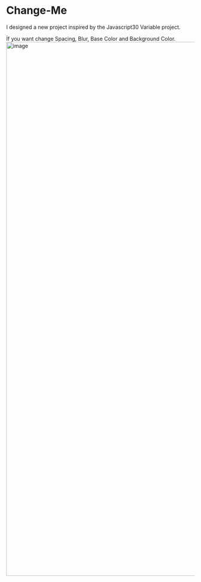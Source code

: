 # Change-Me
I designed a new project inspired by the Javascript30 Variable project. <br>

İf you want change Spacing, Blur, Base Color and Background Color.
<img width="1424" alt="image" src="https://user-images.githubusercontent.com/99492479/170027517-688b25e4-d55a-40f7-9f5f-535deaf8d216.png">

